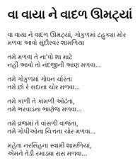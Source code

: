# વા વાયા ને વાદળ ઊમટ્યાં

વા વાયા ને વાદળ ઊમટ્યાં, ગોકુળમાં ટહુક્યા મોર  
મળવા આવો સુંદીરવર શામળિયા  

તમે મળવા તે ના'વો શા માટે  
નહીં આવો તો નંદજીની આણ મળવા...  

તમે ગોકુળમાં ગોધન ચોરંતા  
તમે છો રે સદાના ચોર મળવા...  

તમે કાળી તે કામળી ઓઢંતા,  
તમે ભરવાડના ભાણેજ મળવા...  

તમે વ્રજમાં તે વાંસળી વાજંતા,  
તમે ગોપીઓના ચિત્તના ચોર મળવા...  

મહેતા નરસિંહના સ્વામી શામળિયા,  
એમને તેડી રમાડ્યા રાસ મળવા...  
